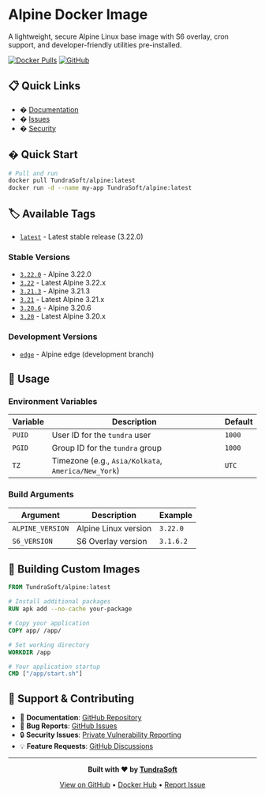 # Alpine Docker Image

A lightweight, secure Alpine Linux base image with S6 overlay, cron support, and developer-friendly utilities pre-installed.

[![Docker Pulls](https://img.shields.io/docker/pulls/tundrasoft/alpine.svg?logo=docker)](https://hub.docker.com/r/tundrasoft/alpine)
[![GitHub](https://img.shields.io/github/license/TundraSoft/alpine.svg)](https://github.com/TundraSoft/alpine)

## 📋 Quick Links

- � [Documentation](https://github.com/TundraSoft/alpine)
- � [Issues](https://github.com/TundraSoft/alpine/issues)
- � [Security](https://github.com/TundraSoft/alpine/security)

## � Quick Start

```bash
# Pull and run
docker pull TundraSoft/alpine:latest
docker run -d --name my-app TundraSoft/alpine:latest
```

## 🏷️ Available Tags

- [`latest`](https://hub.docker.com/r/tundrasoft/alpine/tags?name=latest) - Latest stable release (3.22.0)

### Stable Versions

- [`3.22.0`](https://hub.docker.com/r/tundrasoft/alpine/tags?name=3.22.0) - Alpine 3.22.0
- [`3.22`](https://hub.docker.com/r/tundrasoft/alpine/tags?name=3.22) - Latest Alpine 3.22.x
- [`3.21.3`](https://hub.docker.com/r/tundrasoft/alpine/tags?name=3.21.3) - Alpine 3.21.3
- [`3.21`](https://hub.docker.com/r/tundrasoft/alpine/tags?name=3.21) - Latest Alpine 3.21.x
- [`3.20.6`](https://hub.docker.com/r/tundrasoft/alpine/tags?name=3.20.6) - Alpine 3.20.6
- [`3.20`](https://hub.docker.com/r/tundrasoft/alpine/tags?name=3.20) - Latest Alpine 3.20.x

### Development Versions

- [`edge`](https://hub.docker.com/r/tundrasoft/alpine/tags?name=edge) - Alpine edge (development branch)

## 📖 Usage

### Environment Variables

| Variable | Description | Default |
|----------|-------------|---------|
| `PUID` | User ID for the `tundra` user | `1000` |
| `PGID` | Group ID for the `tundra` group | `1000` |
| `TZ` | Timezone (e.g., `Asia/Kolkata`, `America/New_York`) | `UTC` |

### Build Arguments

| Argument | Description | Example |
|----------|-------------|---------|
| `ALPINE_VERSION` | Alpine Linux version | `3.22.0` |
| `S6_VERSION` | S6 Overlay version | `3.1.6.2` |

## 🔧 Building Custom Images

```dockerfile
FROM TundraSoft/alpine:latest

# Install additional packages
RUN apk add --no-cache your-package

# Copy your application
COPY app/ /app/

# Set working directory
WORKDIR /app

# Your application startup
CMD ["/app/start.sh"]
```

## 🤝 Support & Contributing

- 📖 **Documentation**: [GitHub Repository](https://github.com/TundraSoft/alpine)
- 🐛 **Bug Reports**: [GitHub Issues](https://github.com/TundraSoft/alpine/issues)
- 🔒 **Security Issues**: [Private Vulnerability Reporting](https://github.com/TundraSoft/alpine/security)
- 💡 **Feature Requests**: [GitHub Discussions](https://github.com/TundraSoft/alpine/discussions)

---

<div align="center">

**Built with ❤️ by [TundraSoft](https://github.com/TundraSoft)**

[View on GitHub](https://github.com/TundraSoft/alpine) • [Docker Hub](https://hub.docker.com/r/tundrasoft/alpine) • [Report Issue](https://github.com/TundraSoft/alpine/issues)

</div>
